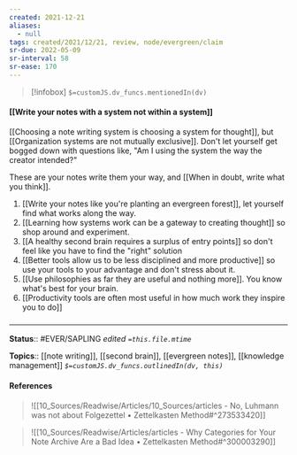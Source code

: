 ```yaml
---
created: 2021-12-21 
aliases:
  - null
tags: created/2021/12/21, review, node/evergreen/claim
sr-due: 2022-05-09
sr-interval: 58
sr-ease: 170
---
```

> [!infobox]
`$=customJS.dv_funcs.mentionedIn(dv)`

#### [[Write your notes with a system not within a system]] 

[[Choosing a note writing system is choosing a system for thought]],
but [[Organization systems are not mutually exclusive]].
Don't let yourself get bogged down with questions like, "Am I using the system the way the creator intended?" 

These are your notes write them your way, 
and [[When in doubt, write what you think]].

1. [[Write your notes like you're planting an evergreen forest]], let yourself find what works along the way.  
1. [[Learning how systems work can be a gateway to creating thought]] so shop around and experiment.
1. [[A healthy second brain requires a surplus of entry points]] so don't feel like you have to find the "right" solution
1. [[Better tools allow us to be less disciplined and more productive]] so use your tools to your advantage and don't stress about it.
1. [[Use philosophies as far they are useful and nothing more]]. You know what's best for your brain.
 1. [[Productivity tools are often most useful in how much work they inspire you to do]] 
 

### <hr class="footnote"/>

**Status**:: #EVER/SAPLING
*edited `=this.file.mtime`*

**Topics**:: [[note writing]], [[second brain]], [[evergreen notes]], [[knowledge management]]
*`$=customJS.dv_funcs.outlinedIn(dv, this)`*

#### References 

> ![[10_Sources/Readwise/Articles/10_Sources/articles - No, Luhmann was not about Folgezettel • Zettelkasten Method#^273533420]]

> ![[10_Sources/Readwise/Articles/articles - Why Categories for Your Note Archive Are a Bad Idea • Zettelkasten Method#^300003290]]
